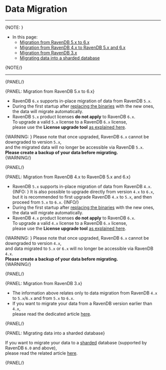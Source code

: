 # Data Migration
---

{NOTE: }

* In this page:
    * [Migration from RavenDB 5.x to 6.x](../../migration/server/data-migration#migration-from-ravendb-5.x-to-6.x)
    * [Migration from RavenDB 4.x to RavenDB 5.x and 6.x](../../migration/server/data-migration#migration-from-ravendb-4.x-to-ravendb-5.x-and-6.x)
    * [Migration from RavenDB 3.x](../../migration/server/data-migration#migration-from-ravendb-3.x)
    * [Migrating data into a sharded database](../../migration/server/data-migration#migrating-data-into-a-sharded-database)

{NOTE/}

---

{PANEL/}

{PANEL: Migration from RavenDB 5.x to 6.x}

* RavenDB `6.x` supports in-place migration of data from RavenDB `5.x`.
* During the first startup after [replacing the binaries](../../migration/server/data-migration#replacing-the-binaries) with the new ones, the data will migrate automatically.
* RavenDB `5.x` product licenses **do not apply** to RavenDB `6.x`.  
  To upgrade a valid `5.x` license to a RavenDB `6.x` license,  
  please use the **License upgrade tool** [as explained here](../../start/licensing/replace-license#upgrade-a-license-key-for-ravendb-6.x).

{WARNING: }
Please note that once upgraded, RavenDB `6.x` cannot be downgraded to version `5.x`,  
and the migrated data will no longer be accessible via RavenDB `5.x`.  
**Please create a backup of your data before migrating.**  
{WARNING/}

{PANEL/}

{PANEL: Migration from RavenDB 4.x to RavenDB 5.x and 6.x}

* RavenDB `5.x` supports in-place migration of data from RavenDB `4.x`.
  {INFO: }
  It is also possible to upgrade directly from version `4.x` to `6.x`,  
  but it is recommended to first upgrade RavenDB `4.x` to `5.x`, and then proceed from `5.x` to `6.x`.
  {INFO/}
* During the first startup after [replacing the binaries](../../migration/server/data-migration#replacing-the-binaries) with the new ones, the data will migrate automatically.
* RavenDB `4.x` product licenses **do not apply** to RavenDB `6.x`.  
  To upgrade a valid `4.x` license to a RavenDB `6.x` license,  
  please use the **License upgrade tool** [as explained here](../../start/licensing/replace-license#upgrade-a-license-key-for-ravendb-6.x).

{WARNING: }
Please note that once upgraded, RavenDB `6.x` cannot be downgraded to version `4.x`,  
and data migrated to `5.x` or `6.x` will no longer be accessible via RavenDB `4.x`.  
**Please create a backup of your data before migrating.**  
{WARNING/}

{PANEL/}

{PANEL: Migration from RavenDB 3.x}

* The information above relates only to data migration from RavenDB `4.x` to `5.x`/`6.x` and from `5.x` to `6.x`.
* If you want to migrate your data from a RavenDB version earlier than `4.x`,  
  please read the dedicated article [here](https://ravendb.net/docs/article-page/4.2/csharp/migration/server/data-migration).

{PANEL/}

{PANEL: Migrating data into a sharded database}

If you want to migrate your data to a [sharded](../../sharding/overview) database (supported by RavenDB `6.0` and above),  
please read the related article [here](../../sharding/migration).

{PANEL/}
